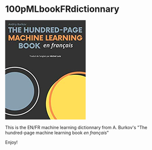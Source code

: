 # 100pMLbookFRdictionnary


![cover](https://github.com/LutzOfficial/100pMLbookFRdictionnary/blob/master/coversmall.jpg)

This is the EN/FR machine learning dictionnary from A. Burkov's "The hundred-page machine learning book *en français*"

Enjoy!
